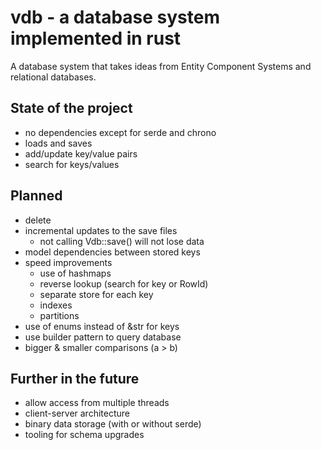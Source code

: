 vdb - a database system implemented in rust
===========================================

A database system that takes ideas from Entity Component Systems and relational databases.

State of the project
--------------------
*   no dependencies except for serde and chrono
*   loads and saves
*   add/update key/value pairs
*   search for keys/values

Planned
-------
*   delete
*   incremental updates to the save files
    *   not calling Vdb::save() will not lose data
*   model dependencies between stored keys
*   speed improvements
    *	use of hashmaps
    *	reverse lookup (search for key or RowId)
    *	separate store for each key
    *	indexes
    *	partitions
*   use of enums instead of &str for keys
*   use builder pattern to query database
*   bigger & smaller comparisons (a > b)

Further in the future
---------------------
*   allow access from multiple threads
*   client-server architecture
*   binary data storage (with or without serde)
*   tooling for schema upgrades
